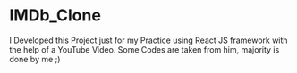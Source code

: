 # IMDb_Clone
I Developed this Project just for my Practice using React JS framework with the help of a YouTube Video. Some Codes are taken from him, majority is done by me ;)
